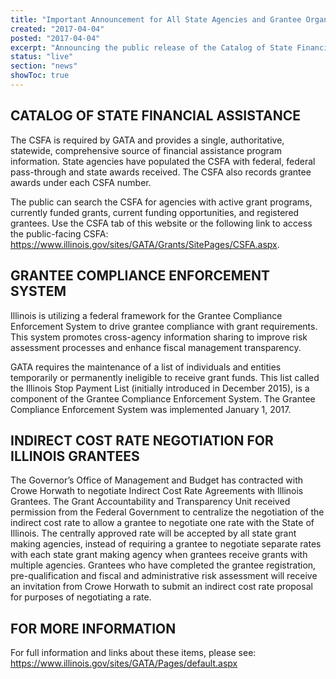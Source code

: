 ```yaml
---
title: "Important Announcement for All State Agencies and Grantee Organizations"
created: "2017-04-04"
posted: "2017-04-04"
excerpt: "Announcing the public release of the Catalog of State Financial Assistance (CSFA) and the Grantee Compliance Enforcement System."
status: "live"
section: "news"
showToc: true
---
```


## CATALOG OF STATE FINANCIAL ASSISTANCE

The CSFA is required by GATA and provides a single, authoritative, statewide, comprehensive source of financial assistance program information. State agencies have populated the CSFA with federal, federal pass-through and state awards received. The CSFA also records grantee awards under each CSFA number.

The public can search the CSFA for agencies with active grant programs, currently funded grants, current funding opportunities, and registered grantees. Use the CSFA tab of this website or the following link to access the public-facing CSFA: https://www.illinois.gov/sites/GATA/Grants/SitePages/CSFA.aspx.

## GRANTEE COMPLIANCE ENFORCEMENT SYSTEM

Illinois is utilizing a federal framework for the Grantee Compliance Enforcement System to drive grantee compliance with grant requirements. This system promotes cross-agency information sharing to improve risk assessment processes and enhance fiscal management transparency.

GATA requires the maintenance of a list of individuals and entities temporarily or permanently ineligible to receive grant funds. This list called the Illinois Stop Payment List (initially introduced in December 2015), is a component of the Grantee Compliance Enforcement System. The Grantee Compliance Enforcement System was implemented January 1, 2017.

## INDIRECT COST RATE NEGOTIATION FOR ILLINOIS GRANTEES

The Governor’s Office of Management and Budget has contracted with Crowe Horwath to negotiate Indirect Cost Rate Agreements with Illinois Grantees. The Grant Accountability and Transparency Unit received permission from the Federal Government to centralize the negotiation of the indirect cost rate to allow a grantee to negotiate one rate with the State of Illinois. The centrally approved rate will be accepted by all state grant making agencies, instead of requiring a grantee to negotiate separate rates with each state grant making agency when grantees receive grants with multiple agencies. Grantees who have completed the grantee registration, pre-qualification and fiscal and administrative risk assessment will receive an invitation from Crowe Horwath to submit an indirect cost rate proposal for purposes of negotiating a rate.

## FOR MORE INFORMATION

For full information and links about these items, please see: https://www.illinois.gov/sites/GATA/Pages/default.aspx
